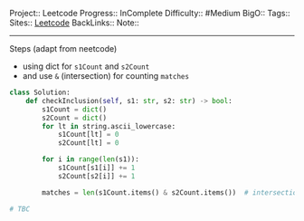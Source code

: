 Project:: Leetcode
Progress:: InComplete
Difficulty:: #Medium 
BigO:: 
Tags:: 
Sites:: [Leetcode](https://leetcode.com/problems/permutation-in-string/description/)
BackLinks:: 
Note:: 

---
Steps (adapt from neetcode)
- using dict for `s1Count` and `s2Count`
- and use `&` (intersection) for counting `matches`

```python
class Solution:
    def checkInclusion(self, s1: str, s2: str) -> bool:
        s1Count = dict()
        s2Count = dict()
        for lt in string.ascii_lowercase:
            s1Count[lt] = 0
            s2Count[lt] = 0

        for i in range(len(s1)):
            s1Count[s1[i]] += 1
            s2Count[s2[i]] += 1

        matches = len(s1Count.items() & s2Count.items())  # intersection

# TBC 
```